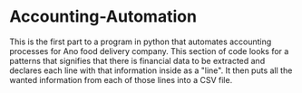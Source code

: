 # Accounting-Automation
This is the first part to a program in python that automates accounting processes for Ano food delivery company. This section of code looks for a patterns that signifies that there is financial data to be extracted and declares each line with that information inside as a "line". It then puts all the wanted information from each of those lines into a CSV file.
